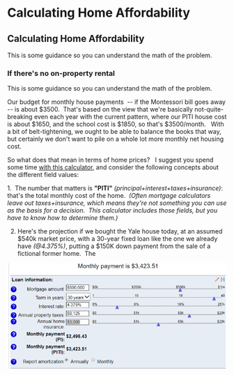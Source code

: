 # Calculating Home Affordability


## Calculating Home Affordability

This is some guidance so you can understand the math of the problem.

### If there's no on-property rental

This is some guidance so you can understand the math of the problem.

Our budget for monthly house payments  -- if the Montessori bill goes away -- is about $3500.  That's based on the view that we're basically not-quite-breaking even each year with the current pattern, where our PITI house cost is about $1650, and the school cost is $1850, so that's $3500/month.   With a bit of belt-tightening, we ought to be able to balance the books that way, but certainly we don't want to pile on a whole lot more monthly net housing cost.

So what does that mean in terms of home prices?   I suggest you spend some time [with this calculator](https://www.bankrate.com/calculators/mortgages/mortgage-payment-calculator.aspx), and consider the following concepts about the different field values:

1.  The number that matters is **"PITI"** *(principal+interest+taxes+insurance)*: that's the total monthly cost of the home.  *(Often mortgage calculators leave out taxes+insurance, which means they're not something you can use as the basis for a decision.  This calculator includes those fields, but you have to know how to determine them.)*

2. Here's the projection if we bought the Yale house today, at an assumed $540k market price, with a 30-year fixed loan like the one we already have *(@4.375%)*, putting a $150K down payment from the sale of a fictional former home.  The 

![](650k-4.375pct-fixed.png)

